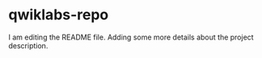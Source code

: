 # qwiklabs-repo
I am editing the README file. Adding some more details about the project description.
